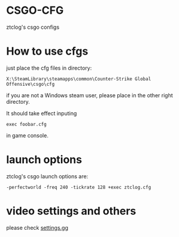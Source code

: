 # CSGO-CFG
ztclog's csgo configs

# How to use cfgs
just place the cfg files in directory:

	X:\SteamLibrary\steamapps\common\Counter-Strike Global Offensive\csgo\cfg
	
if you are not a Windows steam user, please place in the other right directory.

It should take effect inputing

	exec foobar.cfg
	
in game console.

# launch options
ztclog's csgo launch options are:

	-perfectworld -freq 240 -tickrate 128 +exec ztclog.cfg

# video settings and others
please check [settings.gg](https://settings.gg/ztclog)

